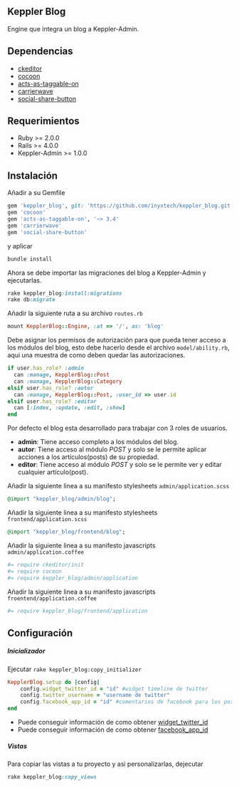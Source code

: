 ## Keppler Blog 

Engine que integra un blog a Keppler-Admin.

## Dependencias

* [ckeditor](https://github.com/galetahub/ckeditor)
* [cocoon](https://github.com/nathanvda/cocoon)
* [acts-as-taggable-on](https://github.com/mbleigh/acts-as-taggable-on)
* [carrierwave](https://github.com/carrierwaveuploader/carrierwave)
* [social-share-button](https://github.com/huacnlee/social-share-button)

## Requerimientos

* Ruby >= 2.0.0
* Rails >= 4.0.0
* Keppler-Admin >= 1.0.0

## Instalación

Añadir a su Gemfile

```ruby
gem 'keppler_blog', git: 'https://github.com/inyxtech/keppler_blog.git'
gem 'cocoon'
gem 'acts-as-taggable-on', '~> 3.4'
gem 'carrierwave'
gem 'social-share-button'
```
y aplicar

```ruby
bundle install
```

Ahora se debe importar las migraciones del blog a Keppler-Admin y ejecutarlas.

```ruby
rake keppler_blog:install:migrations
rake db:migrate
```

Añadir la siguiente ruta a su archivo `routes.rb`

```ruby
mount KepplerBlog::Engine, :at => '/', as: 'blog'
```

Debe asignar los permisos de autorización para que pueda tener acceso a los módulos del blog, esto debe hacerlo desde el archivo `model/ability.rb`, aqui una muestra de como deben quedar las autorizaciones.

```ruby
if user.has_role? :admin
  can :manage, KepplerBlog::Post
  can :manage, KepplerBlog::Category
elsif user.has_role? :autor
  can :manage, KepplerBlog::Post, :user_id => user.id
elsif user.has_role? :editor
  can [:index, :update, :edit, :show]
end
```

Por defecto el blog esta desarrollado para trabajar con 3 roles de usuarios.

* **admin**: Tiene acceso completo a los módulos del blog.
* **autor**: Tiene acceso al módulo *POST* y solo se le permite aplicar acciones a los artículos(posts) de su propiedad.
* **editor**: Tiene acceso al módulo *POST* y solo se le permite ver y editar cualquier artículo(post).


Añadir la siguiente linea a su manifesto stylesheets `admin/application.scss`

```ruby
@import "keppler_blog/admin/blog";
```

Añadir la siguiente linea a su manifesto stylesheets `frontend/application.scss`

```ruby
@import "keppler_blog/frontend/blog";
```

Añadir la siguiente linea a su manifesto javascripts `admin/application.coffee`

```ruby
#= require ckeditor/init
#= require cocoon
#= require keppler_blog/admin/application
```

Añadir la siguiente linea a su manifesto javascripts `froentend/application.coffee`

```ruby
#= require keppler_blog/frontend/application
```

## Configuración

##### Inicializador

Ejecutar `rake keppler_blog:copy_initializer`

```ruby
KepplerBlog.setup do |config|
	config.widget_twitter_id = "id" #widget timeline de twitter
	config.twitter_username = "username de twitter"
	config.facebook_app_id = "id" #comentarios de facebook para los posts
end
```

* Puede conseguir información de como obtener [widget_twitter_id](https://dev.twitter.com/web/embedded-timelines)
* Puede conseguir información de como obtener [facebook_app_id](https://developers.facebook.com/docs/plugins/comments)

##### Vistas

Para copiar las vistas a tu proyecto y asi personalizarlas, dejecutar

```ruby
rake keppler_blog:copy_views
```
